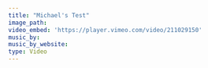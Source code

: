 ```yaml
---
title: "Michael's Test"
image_path:
video_embed: 'https://player.vimeo.com/video/211029150'
music_by:
music_by_website:
type: Video
---
```





